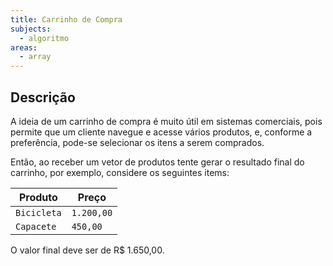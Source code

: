 ```yaml
---
title: Carrinho de Compra
subjects:
  - algoritmo
areas:
  - array
---
```


## Descrição

A ideia de um carrinho de compra é muito útil em sistemas comerciais, pois permite que um cliente navegue e acesse vários produtos, e, conforme a preferência, pode-se selecionar os itens a serem comprados.

Então, ao receber um vetor de produtos tente gerar o resultado final do carrinho, por exemplo, considere os seguintes items:

| Produto     | Preço      |
| ----------- | ---------- |
| `Bicicleta` | `1.200,00` |
| `Capacete`  | `450,00`   |

O valor final deve ser de R\$ 1.650,00.
